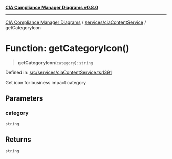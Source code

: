 [**CIA Compliance Manager Diagrams v0.8.0**](../../../README.md)

***

[CIA Compliance Manager Diagrams](../../../modules.md) / [services/ciaContentService](../README.md) / getCategoryIcon

# Function: getCategoryIcon()

> **getCategoryIcon**(`category`): `string`

Defined in: [src/services/ciaContentService.ts:1391](https://github.com/Hack23/cia-compliance-manager/blob/cb6149c89796a3270553cf52dea8f2c5b402dd17/src/services/ciaContentService.ts#L1391)

Get icon for business impact category

## Parameters

### category

`string`

## Returns

`string`
